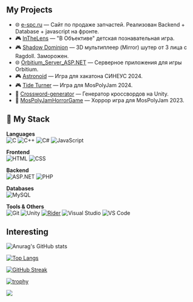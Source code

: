 ## My Projects
- 🌐 [e-spc.ru](https://e-spc.ru/) — Сайт по продаже запчастей. Реализован Backend + Database + javascript на фронте.
- 🎮 [InTheLens](https://store.steampowered.com/app/3658080/V_obektive/) — "В Объективе" детская познавательная игра.
- 🎮 [Shadow Dominion](https://github.com/KirillPolytech/Shadow_Dominion) — 3D мультиплеер (Mirror) шутер от 3 лица с Ragdoll. Заморожен.
- 🌐 [Orbitium_Server_ASP.NET](https://github.com/KirillPolytech/Orbitium_Server_ASP.NET) — Серверное приложения для игры Orbitium.
- 🎮 [Astronoid](https://github.com/KirillPolytech/Astronoid) — Игра для хакатона СИНЕУС 2024.
- 🎮 [Tide Turner](https://mrnchr.itch.io/tide-turner) — Игра для MosPolyJam 2024.
- 🧠 [Crossword-generator](https://github.com/KirillPolytech/Crossword-generator) — Генератор кроссвордов на Unity.
- 👻 [MosPolyJamHorrorGame](https://github.com/KirillPolytech/MosPolyJamHorrorGame) — Хоррор игра для MosPolyJam 2023.


## 🧠 My Stack
**Languages**  
![C](https://img.shields.io/badge/C-A8B9CC?style=for-the-badge&logo=c&logoColor=white)
![C++](https://img.shields.io/badge/C++-00599C?style=for-the-badge&logo=cplusplus&logoColor=white)
![C#](https://img.shields.io/badge/C%23-239120?style=for-the-badge&logo=csharp&logoColor=white)
![JavaScript](https://img.shields.io/badge/JavaScript-F7DF1E?style=for-the-badge&logo=javascript&logoColor=black)

**Frontend**  
![HTML](https://img.shields.io/badge/HTML5-E34F26?style=for-the-badge&logo=html5&logoColor=white)
![CSS](https://img.shields.io/badge/CSS3-1572B6?style=for-the-badge&logo=css3&logoColor=white)

**Backend**  
![ASP.NET](https://img.shields.io/badge/ASP.NET-512BD4?style=for-the-badge&logo=dotnet&logoColor=white)
![PHP](https://img.shields.io/badge/PHP-777BB4?style=for-the-badge&logo=php&logoColor=white)

**Databases**  
![MySQL](https://img.shields.io/badge/MySQL-4479A1?style=for-the-badge&logo=mysql&logoColor=white)

**Tools & Others**  
![Git](https://img.shields.io/badge/Git-F05032?style=for-the-badge&logo=git&logoColor=white)
![Unity](https://img.shields.io/badge/Unity-000000?style=for-the-badge&logo=unity&logoColor=white)
[![Rider](https://img.shields.io/badge/Rider-000000?style=for-the-badge&logo=rider&logoColor=white)](https://www.jetbrains.com/rider/)
![Visual Studio](https://img.shields.io/badge/Visual%20Studio-5C2D91?style=for-the-badge&logo=visualstudio&logoColor=white)
![VS Code](https://img.shields.io/badge/VS%20Code-007ACC?style=for-the-badge&logo=visualstudiocode&logoColor=white)

## Interesting
![Anurag's GitHub stats](https://github-readme-stats.vercel.app/api?username=KirillPolytech&show_icons=true&theme=radical)

[![Top Langs](https://github-readme-stats.vercel.app/api/top-langs/?username=KirillPolytech&layout=compact)](https://github.com/anuraghazra/github-readme-stats)

[![GitHub Streak](https://github-readme-streak-stats.herokuapp.com/?user=KirillPolytech&theme=dark)](https://git.io/streak-stats)

[![trophy](https://github-profile-trophy.vercel.app/?username=KirillPolytech&theme=onedark)](https://github.com/ryo-ma/github-profile-trophy)

![](https://komarev.com/ghpvc/?username=KirillPolytech&color=green)

